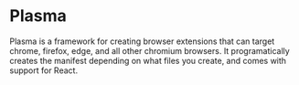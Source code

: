 # Plasma

Plasma is a framework for creating browser extensions that can target chrome, firefox, edge, and all other chromium browsers. It programatically creates the manifest depending on what files you create, and comes with support for React.

